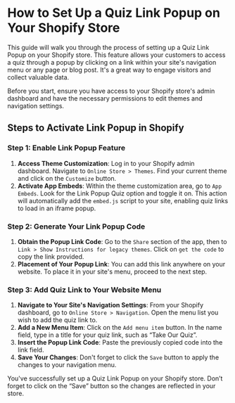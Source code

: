 # How to Set Up a Quiz Link Popup on Your Shopify Store

This guide will walk you through the process of setting up a Quiz Link Popup on your Shopify store. This feature allows your customers to access a quiz through a popup by clicking on a link within your site's navigation menu or any page or blog post. It's a great way to engage visitors and collect valuable data.

Before you start, ensure you have access to your Shopify store's admin dashboard and have the necessary permissions to edit themes and navigation settings.

## Steps to Activate Link Popup in Shopify

### Step 1: Enable Link Popup Feature

1. **Access Theme Customization**: Log in to your Shopify admin dashboard. Navigate to `Online Store > Themes`. Find your current theme and click on the `Customize` button.
2. **Activate App Embeds**: Within the theme customization area, go to `App Embeds`. Look for the Link Popup Quiz option and toggle it on. This action will automatically add the `embed.js` script to your site, enabling quiz links to load in an iframe popup.

### Step 2: Generate Your Link Popup Code

1. **Obtain the Popup Link Code**: Go to the `Share` section of the app, then to `Link > Show Instructions for legacy themes`. Click on `get the code` to copy the link provided.
2. **Placement of Your Popup Link**: You can add this link anywhere on your website. To place it in your site's menu, proceed to the next step.

### Step 3: Add Quiz Link to Your Website Menu

1. **Navigate to Your Site's Navigation Settings**: From your Shopify dashboard, go to `Online Store > Navigation`. Open the menu list you wish to add the quiz link to.
2. **Add a New Menu Item**: Click on the `Add menu item` button. In the name field, type in a title for your quiz link, such as “Take Our Quiz”.
3. **Insert the Popup Link Code**: Paste the previously copied code into the link field.
4. **Save Your Changes**: Don't forget to click the `Save` button to apply the changes to your navigation menu.


You've successfully set up a Quiz Link Popup on your Shopify store. Don’t forget to click on the “Save” button so the changes are reflected in your store.